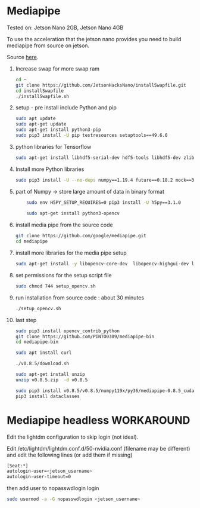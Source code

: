 # Mediapipe

Tested on: Jetson Nano 2GB, Jetson Nano 4GB

To use the acceleration that the jetson nano provides you need to build mediapipe from source on jetson.

Source [here](https://github.com/feitgemel/Jetson-Nano-Python/blob/master/Install-MediaPipe/How%20to%20Install%20MediaPipe%20on%20jetson-nano%202022.txt).

1. Increase swap for more swap ram
    ```bash
    cd ~
    git clone https://github.com/JetsonHacksNano/installSwapfile.git  
    cd installSwapfile
    ./installSwapfile.sh
    ```

2. setup - pre install include Python and pip
    ```bash
    sudo apt update
    sudo apt-get update
    sudo apt-get install python3-pip
    sudo pip3 install -U pip testresources setuptools==49.6.0
    ```

3. python libraries for Tensorflow
    ```bash
    sudo apt-get install libhdf5-serial-dev hdf5-tools libhdf5-dev zlib1g-dev zip libjpeg8-dev liblapack-dev libblas-dev gfortran
    ```

4. Install more Python libraries
    ```bash
    sudo pip3 install -U --no-deps numpy==1.19.4 future==0.18.2 mock==3.0.5 keras_preprocessing==1.1.2 keras_applications==1.0.8 gast==0.4.0 protobuf pybind11 cython pkgconfig
    ```

5. part of Numpy -> store large amount of data in binary format
    ```bash
        sudo env H5PY_SETUP_REQUIRES=0 pip3 install -U h5py==3.1.0
        
        sudo apt-get install python3-opencv
    ```

6. install media pipe from the source code
    ```bash
    git clone https://github.com/google/mediapipe.git
    cd mediapipe
    ```

7. install more libraries for the media pipe setup
    ```bash
    sudo apt-get install -y libopencv-core-dev  libopencv-highgui-dev libopencv-calib3d-dev libopencv-features2d-dev libopencv-imgproc-dev libopencv-video-dev
    ```

8. set permissions for the setup script file
    ```bash
    sudo chmod 744 setup_opencv.sh
    ```

9. run installation from source code : about 30 minutes
    ```bash
    ./setup_opencv.sh
    ```

10. last step
    ```bash
    sudo pip3 install opencv_contrib_python
    git clone https://github.com/PINTO0309/mediapipe-bin
    cd mediapipe-bin
    ```

    ```bash
    sudo apt install curl
    ```

    ```bash
    ./v0.8.5/download.sh
    ```
    
    ```bash
    sudo apt-get install unzip
    unzip v0.8.5.zip  -d v0.8.5
    ```

    ```bash
    sudo pip3 install v0.8.5/v0.8.5/numpy119x/py36/mediapipe-0.8.5_cuda102-cp36-cp36m-linux_aarch64.whl
    pip3 install dataclasses 
    ```
    
# Mediapipe headless WORKAROUND

Edit the lightdm configuration to skip login (not ideal).

Edit /etc/lightdm/lightdm.conf.d/50-nvidia.conf (filename may be different) and edit the following lines (or add them if missing)
```bash
[Seat:*]
autologin-user=<jetson_username>
autologin-user-timeout=0
```
then add user to nopasswdlogin login
```bash
sudo usermod -a -G nopasswdlogin <jetson_username>
```
